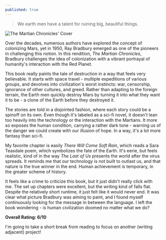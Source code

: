 ```yaml
---
published: true
---
```

> We earth men have a talent for ruining big, beautiful things.

![The Martian Chronicles' Cover](https://images-na.ssl-images-amazon.com/images/S/compressed.photo.goodreads.com/books/1661016554i/76778.jpg)

Over the decades, numerous authors have explored the concept of colonizing Mars, yet in 1950, Ray Bradbury emerged as one of the pioneers in challenging this notion. In this rendition, _The Martian Chronicles_, Bradbury challenges the idea of colonization with a vibrant portrayal of humanity's interaction with the Red Planet.

This book really paints the tale of destruction in a way that feels very believable. It starts with space travel - multiple expeditions of various groups, and devolves into civilization's worst instincts: war, censorship, ignorance of other cultures, and greed. Rather than adapting to the foreign terrain, the Earth men quickly destroy Mars by turning it into what they want it to be - a clone of the Earth before they destroyed it.

The stories are told in a disjointed fashion, where each story could be a spinoff on its own. Even though it's labeled as a sci-fi novel, it doesn't lean too heavily into the technology or the interaction with the Martians. It more so exposes the human condition, carrying a rather dark tone - warning us of the danger we could create with our illusion of hope. In a way, it's a lot more fantasy than sci-fi.

My favorite chapter is easily _There Will Come Soft Rain_, which reads a Sara Teasdale poem, which symbolizes the fate of the Earth. It's eerie, but feels realistic, kind of in the way _The Last of Us_ presents the world after the virus spreads. It reminds me that our technology is not built to outlast us, and that nature is the true winner in the end. Human achievement is temporary, in the greater scheme of history.

It feels like a crime to criticize this book, but it just didn't really click with me. The set up chapters were excellent, but the writing kind of falls flat. Despite the relatively short runtime, it just felt like it would never end. It was clear what picture Bradbury was aiming to paint, and I found myself continuously looking for the message in between the language. I left the book wondering - is human civilization doomed no matter what we do?

**Overall Rating: 6/10**

I'm going to take a short break from reading to focus on another (writing adjacent) project!
